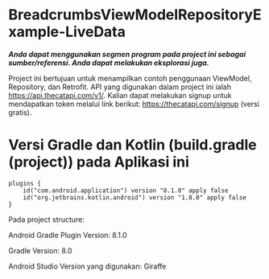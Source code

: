 # BreadcrumbsViewModelRepositoryExample-LiveData
***Anda dapat menggunakan segmen program pada project ini sebagai sumber/referensi. Anda dapat melakukan eksplorasi juga.***

Project ini bertujuan untuk menampilkan contoh penggunaan ViewModel, Repository, dan Retrofit. API yang digunakan dalam project ini ialah https://api.thecatapi.com/v1/. Kalian dapat melakukan signup untuk mendapatkan token melalui link berikut: https://thecatapi.com/signup (versi gratis).

# Versi Gradle dan Kotlin (build.gradle (project)) pada Aplikasi ini
```
plugins {
    id("com.android.application") version "8.1.0" apply false
    id("org.jetbrains.kotlin.android") version "1.8.0" apply false
}
```

Pada project structure:

Android Gradle Plugin Version: 8.1.0

Gradle Version: 8.0

Android Studio Version yang digunakan: Giraffe
